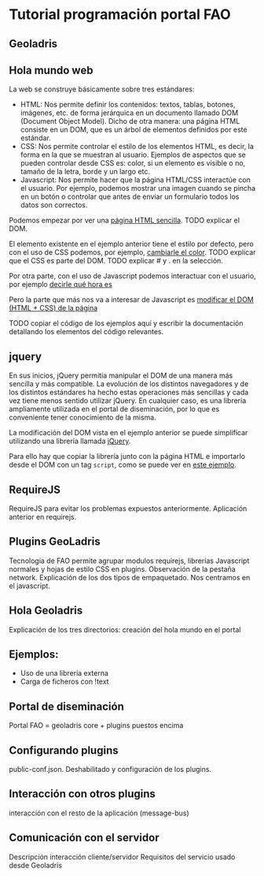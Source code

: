 # Tutorial programación portal FAO

## Geoladris

## Hola mundo web

La web se construye básicamente sobre tres estándares:

* HTML: Nos permite definir los contenidos: textos, tablas, botones, imágenes, etc. de forma jerárquica en un documento llamado DOM (Document Object Model). Dicho de otra manera: una página HTML consiste en un DOM, que es un árbol de elementos definidos por este estándar. 
* CSS: Nos permite controlar el estilo de los elementos HTML, es decir, la forma en la que se muestran al usuario. Ejemplos de aspectos que se pueden controlar desde CSS es: color, si un elemento es visible o no, tamaño de la letra, borde y un largo etc.
* Javascript: Nos permite hacer que la página HTML/CSS interactúe con el usuario. Por ejemplo, podemos mostrar una imagen cuando se pincha en un botón o controlar que antes de enviar un formulario todos los datos son correctos.

Podemos empezar por ver una [página HTML sencilla](ejemplos/hola-mundo-web/base.html). TODO explicar el DOM.

El elemento existente en el ejemplo anterior tiene el estilo por defecto, pero con el uso de CSS podemos, por ejemplo, [cambiarle el color](ejemplos/hola-mundo-web/hola-css.html). TODO explicar que el CSS es parte del DOM. TODO explicar # y . en la selección.

Por otra parte, con el uso de Javascript podemos interactuar con el usuario, por ejemplo [decirle qué hora es](ejemplos/hola-mundo-web/hola-javascript.html)

Pero la parte que más nos va a interesar de Javascript es [modificar el DOM (HTML + CSS) de la página](ejemplos/hola-mundo-web/js-dom.html)

TODO copiar el código de los ejemplos aquí y escribir la documentación detallando los elementos del código relevantes.

## jquery

En sus inicios, jQuery permitía manipular el DOM de una manera más sencilla y más compatible. La evolución de los distintos navegadores y de los distintos estándares ha hecho estas operaciones más sencillas y cada vez tiene menos sentido utilizar jQuery. En cualquier caso, es una librería ampliamente utilizada en el portal de diseminación, por lo que es conveniente tener conocimiento de la misma. 

La modificación del DOM vista en el ejemplo anterior se puede simplificar utilizando una librería llamada [jQuery](http://jquery.com).

Para ello hay que copiar la librería junto con la página HTML e importarlo desde el DOM con un tag `script`, como se puede ver en [este ejemplo](ejemplos/jquery/jquery-dom.html).

## RequireJS

RequireJS para evitar los problemas expuestos anteriormente. Aplicación anterior en requirejs.

## Plugins GeoLadris

Tecnología de FAO permite agrupar modulos requirejs, librerías Javascript normales y hojas de estilo CSS en plugins. Observación de la pestaña network. Explicación de los dos tipos de empaquetado. Nos centramos en el javascript.

## Hola Geoladris

Explicación de los tres directorios: creación del hola mundo en el portal

## Ejemplos:

* Uso de una librería externa
* Carga de ficheros con !text

## Portal de diseminación

Portal FAO = geoladris core + plugins puestos encima

## Configurando plugins

public-conf.json. Deshabilitado y configuración de los plugins.

## Interacción con otros plugins

interacción con el resto de la aplicación (message-bus)

## Comunicación con el servidor

Descripción interacción cliente/servidor
Requisitos del servicio usado desde Geoladris


